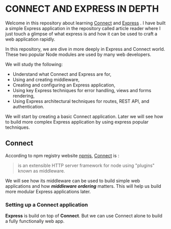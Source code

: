 # CONNECT AND EXPRESS IN DEPTH

Welcome in this repository about learning [Connect](https://www.npmjs.com/package/connect) and [Express](http://expressjs.com/) . I have built a simple Express application in the repository called article reader where I just touch a glimpse of what express is and how it can be used to craft a web application rapidly.

In this repository, we are dive in more deeply in Express and Connect world. These two popular Node modules are used by many web developers.

We will study the following:

- Understand what Connect and Express are for,
- Using and creating middleware,
- Creating and configuring an Express application,
- Using key Express techniques for error handling, views and forms rendering,
- Using Express architectural techniques for routes, REST API, and authentication.

We will start by creating a basic Connect application. Later we will see how to build more complex Express application by using express popular techniques.

## Connect

According to npm registry website [npmjs](https://www.npmjs.com/), [Connect](https://www.npmjs.com/package/connect) is :

> is an extensible HTTP server framework for node using "plugins" known as middleware.

We will see how its middleware can be used to build simple web applications and how ***middleware ordering*** matters. This will help us build more modular Express applications later.

### Setting up a Connect application

**Express** is build on top of **Connect**. But we can use Connect alone to build a fully functionally web app.